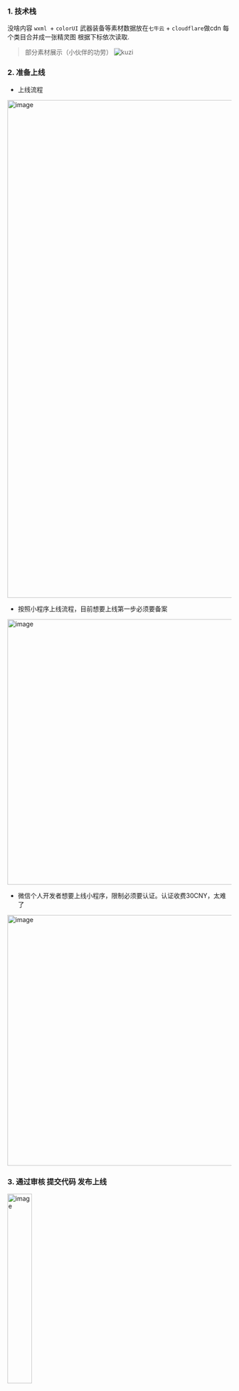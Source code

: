 <!-- intro: 利用这两天搬家的间隙，火速开发了一款小程序：塞尔达全攻略。主要内容是展示“塞尔达旷野之息”的 武器装备属性、获取方式等、怪物分布、地图、神庙、呀哈哈、食谱、等等。后续计划添加王国之泪的相关内容，先记录艰难的上线流程 -->

### 1. 技术栈
没啥内容 `wxml `+ `colorUI`
武器装备等素材数据放在`七牛云` + `cloudflare`做cdn
每个类目合并成一张精灵图 根据下标依次读取. 
> 部分素材展示（小伙伴的功劳）
![kuzi](https://github.com/user-attachments/assets/46ed2291-204a-464d-8c9b-d1da9100d73e)

### 2. 准备上线

- 上线流程
<img width="1116" alt="image" src="https://github.com/user-attachments/assets/3385025e-ea5a-4ed1-b0d1-43ca4a280237">

- 按照小程序上线流程，目前想要上线第一步必须要备案
<img width="595" alt="image" src="https://github.com/user-attachments/assets/018493e2-64f8-4d33-891e-0daf598e3408">

- 微信个人开发者想要上线小程序，限制必须要认证。认证收费30CNY，太难了
<img width="562" alt="image" src="https://github.com/user-attachments/assets/872a9fe9-e5e3-4987-a729-5807e18f7f24">

### 3. 通过审核 提交代码 发布上线
<img width="33%" alt="image" src="https://github.com/user-attachments/assets/1f1d4def-f022-4704-a2c1-c96c9367c20b">

### 4. 预览
<img width="30%" alt="image" src="https://github.com/user-attachments/assets/f05d0a6d-4670-457c-b192-b8e7c4626cdf">
<img width="30%" alt="image" src="https://github.com/user-attachments/assets/0db927be-c46a-40a7-b21d-d3dd50be405b">
<img width="30%" alt="image" src="https://github.com/user-attachments/assets/4f51e14d-4995-4b69-9ad3-96414d99b820">



